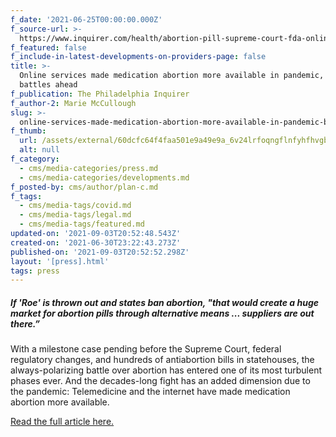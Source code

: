 ```yaml
---
f_date: '2021-06-25T00:00:00.000Z'
f_source-url: >-
  https://www.inquirer.com/health/abortion-pill-supreme-court-fda-online-mifepristone-20210625.html
f_featured: false
f_include-in-latest-developments-on-providers-page: false
title: >-
  Online services made medication abortion more available in pandemic, but
  battles ahead 
f_publication: The Philadelphia Inquirer
f_author-2: Marie McCullough
slug: >-
  online-services-made-medication-abortion-more-available-in-pandemic-but-battles-ahead
f_thumb:
  url: /assets/external/60dcfc64f4faa501e9a49e9a_6v24lrfoqngflnfyhfhvgbhpje.jpg
  alt: null
f_category:
  - cms/media-categories/press.md
  - cms/media-categories/developments.md
f_posted-by: cms/author/plan-c.md
f_tags:
  - cms/media-tags/covid.md
  - cms/media-tags/legal.md
  - cms/media-tags/featured.md
updated-on: '2021-09-03T20:52:48.543Z'
created-on: '2021-06-30T23:22:43.273Z'
published-on: '2021-09-03T20:52:52.298Z'
layout: '[press].html'
tags: press
---
```


##### If 'Roe' is thrown out and states ban abortion, "that would create a huge market for abortion pills through alternative means ... suppliers are out there.”

With a milestone case pending before the Supreme Court, federal regulatory changes, and hundreds of antiabortion bills in statehouses, the always-polarizing battle over abortion has entered one of its most turbulent phases ever. And the decades-long fight has an added dimension due to the pandemic: Telemedicine and the internet have made medication abortion more available.

[Read the full article here.](https://www.inquirer.com/health/abortion-pill-supreme-court-fda-online-mifepristone-20210625.html)
